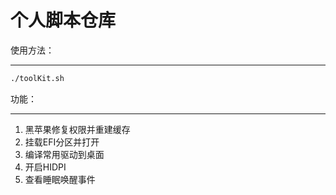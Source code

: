 # 个人脚本仓库

使用方法：

---

```bash
./toolKit.sh
```

功能：

---

1. 黑苹果修复权限并重建缓存
2. 挂载EFI分区并打开
3. 编译常用驱动到桌面
4. 开启HIDPI
5. 查看睡眠唤醒事件

